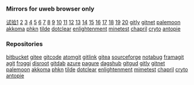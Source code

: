### Mirrors for uweb browser only
<a href="i:0mi:5h:https://gitee.com/jamesfengcao/uweb/raw/master/redirect.html">试验1</a>
<a href="i:0m?:https://gitcode.net/uweb/uweb/-/raw/master/redirect.html">2</a>
<a href="i:0m?:https://atomgit.com/jamesfengcao/uweb/raw/master/redirect.html">3</a>
<a href="i:0m?:https://raw.gitcode.com/uweb/uweb/raw/master/redirect.html">4</a>
<a href="i:0m?:https://gitea.com/torappinfo/uweb/raw/branch/master/redirect.html">5</a>
<a href="i:0mi:5h?format=raw::https://sourceforge.net/p/uwebbrowser/code/ci/master/tree/redirect.html">6</a>
<a href="i:0mi:5h?format=raw::https://rocketgit.com/user/torappinfo/uweb/source/tree/branch/master/blob_download/redirect.html">7</a>
<a href="i:0m?:https://notabug.org/torappinfo/uweb/raw/master/redirect.html">8</a>
<a href="i:0mi:5h:https://git.launchpad.net/uweb/plain/redirect.html">9</a>
<a href="i:0m?:https://framagit.org/torappinfo/uweb/-/raw/master/redirect.html">10</a>
<a href="i:0m?:https://agit.ai/jamesfengcao/uweb/raw/branch/master/redirect.html">11</a>
<a href="i:0m?:https://git.froggi.es/jamesfengcao/uweb/raw/branch/master/redirect.html">12</a>
<a href="i:0m?:https://git.disroot.org/torappinfo/uweb/raw/branch/master/redirect.html">13</a>
<a href="i:0m?:https://gitdab.com/jamesfengcao/uweb/raw/branch/master/redirect.html">14</a>
<a href="i:0mi:5h/xxxx/?path=::https://dev.azure.com/jamesfengcao/1d8bf6c7-7c24-4441-bc5e-9709dcaf37fc/_apis/git/repositories/2a588d9b-f25a-46c0-bb3b-f685c635fcf8/itemsxxxx/redirect.html">15</a>
<a href="i:0mi:5h:https://pagure.io/uweb/raw/master/f/redirect.html">16</a>
<a href="i:0m?:https://bitbucket.org/torappinfo/torappinfo.bitbucket.io/raw/master/redirect.html">17</a>
<a href="i:0mi:5h:https://fastly.jsdelivr.net/gh/torappinfo/uweb/redirect.html">18</a>
<a href="i:0m?:https://dagshub.com/torappinfo/uweb/raw/master/redirect.html">19</a>
<a href="i:0mi:5h:https://gitgud.io/jamesfengcao/uweb/-/raw/master/redirect.html">20</a>
<a href="i:0m?:https://gitly.org/jamesfengcao/uweb/raw/master/redirect.html">gitly</a>
<a href="i:0m?:https://gitnet.fr/jamesfengcao/uweb/raw/branch/master/redirect.html">gitnet</a>
<a href="i:0m:https://repo.palemoon.org/jamesfengcao/uweb/raw/branch/master/redirect.html ">palemoon</a>
<a href="i:0m?:https://akkoma.dev/jamesfengcao/uweb/raw/branch/master/redirect.html">akkoma</a>
<a href="i:0m?:https://phkn.info/jamesfengcao/uweb/raw/branch/master/redirect.html">phkn</a>
<a href="i:0m?:https://tildegit.org/jamesfengcao/uweb/raw/branch/master/redirect.html">tilde</a>
<a href="i:0m?:https://git.dotclear.org/jamesfengcao/uweb/raw/branch/master/redirect.html">dotclear</a>
<a href="i:0m?:https://git.enlightenment.org/jamesfengcao/uweb/raw/branch/master/redirect.html">enlightenment</a>
<a href="i:0m?:https://git.minetest.land/jamesfengcao/uweb/raw/branch/master/redirect.html ">minetest</a>
<a href="i:0m?:https://forge.chapril.org/jamesfengcao/uweb/raw/branch/master/redirect.html">chapril</a>
<a href="i:0m?:https://git.cryto.net/jamesfengcao/uweb/raw/branch/master/redirect.html ">cryto</a>
<a href="i:0m?:https://code.antopie.org/jamesfengcao/uweb/raw/branch/master/redirect.html">antopie</a>

### Repositories
[bitbucket](https://bitbucket.org/torappinfo/torappinfo.bitbucket.io)
[gitee](https://gitee.com/jamesfengcao/uweb)
[gitcode](https://gitcode.net/uweb/uweb)
[atomgit](https://atomgit.com/jamesfengcao/uweb)
[gitlink](https://www.gitlink.org.cn/jamesfengcao/uweb)
[gitea](https://gitea.com/torappinfo/uweb)
[sourceforge](https://sourceforge.net/p/uwebbrowser)
[notabug](https://notabug.org/torappinfo/uweb)
[framagit](https://framagit.org/torappinfo/uweb)
[agit](https://agit.ai/jamesfengcao/uweb)
[froggi](https://git.froggi.es/jamesfengcao/uweb)
[disroot](https://git.disroot.org/torappinfo/uweb)
[gitdab](https://gitdab.com/jamesfengcao/uweb)
[azure](https://dev.azure.com/jamesfengcao/1d8bf6c7-7c24-4441-bc5e-9709dcaf37fc)
[pagure](https://pagure.io/uweb)
[dagshub](https://dagshub.com/torappinfo/uweb)
[gitgud](https://gitgud.io/jamesfengcao/uweb)
[gitly](https://gitly.org/jamesfengcao/uweb)
[gitnet](https://gitnet.fr/jamesfengcao/uweb)
[palemoon](https://repo.palemoon.org/jamesfengcao/uweb)
[akkoma](https://akkoma.dev/jamesfengcao/uweb)
[phkn](https://phkn.info/jamesfengcao/uweb)
[tilde](https://tildegit.org/jamesfengcao/uweb)
[dotclear](https://git.dotclear.org/jamesfengcao/uweb)
[enlightenment](https://git.enlightenment.org/jamesfengcao/uweb)
[mimetest](https://git.minetest.land/jamesfengcao/uweb)
[chapril](https://forge.chapril.org/jamesfengcao/uweb)
[cryto](https://git.cryto.net/jamesfengcao/uweb)
[antopie](https://code.antopie.org/jamesfengcao/uweb)
